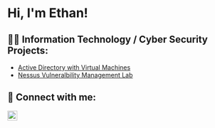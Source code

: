 <h1>Hi, I'm Ethan! </h1>

<h2>👨‍💻 Information Technology / Cyber Security Projects:</h2>

  - [Active Directory with Virtual Machines](https://github.com/her-e/Active-Directory)
  - [Nessus Vulneralbility Management Lab](https://github.com/her-e/VulnerabilityManagement-Nessus-Lab)



<h2> 🤳 Connect with me:</h2>


[<img align="left" alt="EthanHer | LinkedIn" width="22px" src="https://cdn.jsdelivr.net/npm/simple-icons@v3/icons/linkedin.svg" />][linkedin]



[linkedin]: https://linkedin.com/in/ethan-her-b8a3a61aa

